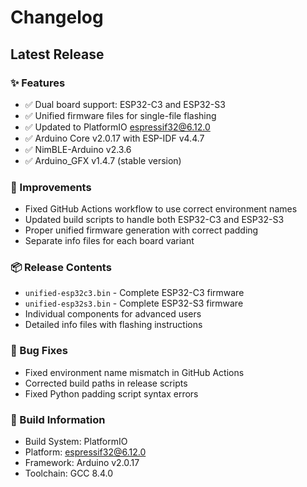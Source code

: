 # Changelog

## Latest Release

### ✨ Features
- ✅ Dual board support: ESP32-C3 and ESP32-S3
- ✅ Unified firmware files for single-file flashing
- ✅ Updated to PlatformIO espressif32@6.12.0
- ✅ Arduino Core v2.0.17 with ESP-IDF v4.4.7
- ✅ NimBLE-Arduino v2.3.6
- ✅ Arduino_GFX v1.4.7 (stable version)

### 🔧 Improvements
- Fixed GitHub Actions workflow to use correct environment names
- Updated build scripts to handle both ESP32-C3 and ESP32-S3
- Proper unified firmware generation with correct padding
- Separate info files for each board variant

### 📦 Release Contents
- `unified-esp32c3.bin` - Complete ESP32-C3 firmware
- `unified-esp32s3.bin` - Complete ESP32-S3 firmware
- Individual components for advanced users
- Detailed info files with flashing instructions

### 🐛 Bug Fixes
- Fixed environment name mismatch in GitHub Actions
- Corrected build paths in release scripts
- Fixed Python padding script syntax errors

### 📝 Build Information
- Build System: PlatformIO
- Platform: espressif32@6.12.0
- Framework: Arduino v2.0.17
- Toolchain: GCC 8.4.0
